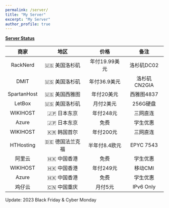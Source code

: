```yaml
---
permalink: /server/
title: "My Server"
excerpt: "My Server"
author_profile: true
---
```


**[Server Status](https://status.yfluo.me)**

|商家|地区|价格|备注|
|:--:|:--:|:--:|:--:|
|RackNerd|🇺🇸 美国洛杉矶|年付19.99美元|洛杉矶DC02|
|DMIT|🇺🇸 美国洛杉矶|年付36.9美元|洛杉矶CN2GIA|
|SpartanHost|🇺🇸 美国西雅图|年付20美元|西雅图4837|
|LetBox|🇺🇸 美国洛杉矶|月付2美元|256G硬盘|
|WIKIHOST|🇯🇵 日本东京|年付248元|三网直连|
|Azure|🇯🇵 日本东京|免费|学生优惠|
|WIKIHOST|🇰🇷 韩国首尔|年付200元|三网直连|
|HTHosting|🇩🇪 德国法兰克福|半年付8.4欧元|EPYC 7543|
|阿里云|🇭🇰 中国香港|免费|学生优惠|
|WIKIHOST|🇭🇰 中国香港|年付249元|移动CMI|
|Azure|🇭🇰 中国香港|免费|学生优惠|
|鸡仔云|🇨🇳 中国重庆|月付5元|IPv6 Only|

Update: 2023 Black Friday & Cyber Monday
